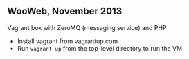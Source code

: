 WooWeb, November 2013
---
Vagrant box with ZeroMQ (messaging service) and PHP

* Install vagrant from vagrantup.com
* Run `vagrant up` from the top-level directory to run the VM